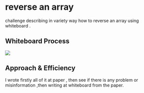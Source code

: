 # reverse an array
challenge  describing in variety way how to reverse 
an array using whiteboard .

## Whiteboard Process

![](../../Pictures/reverse-array.png.jpg)

## Approach & Efficiency
I wrote firstly all of it at paper , then see if 
there is any problem or misinformation ,then writing
at whiteboard from the paper.